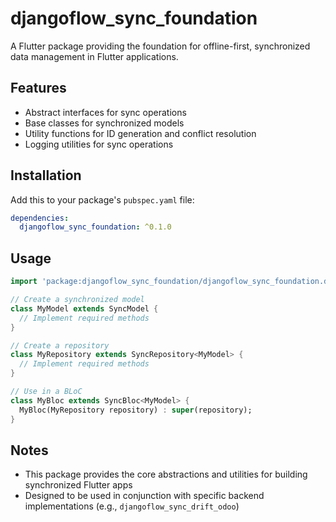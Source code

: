 # djangoflow_sync_foundation

A Flutter package providing the foundation for offline-first, synchronized data management in Flutter applications.

## Features

- Abstract interfaces for sync operations
- Base classes for synchronized models
- Utility functions for ID generation and conflict resolution
- Logging utilities for sync operations

## Installation

Add this to your package's `pubspec.yaml` file:

```yaml
dependencies:
  djangoflow_sync_foundation: ^0.1.0
```

## Usage

```dart
import 'package:djangoflow_sync_foundation/djangoflow_sync_foundation.dart';

// Create a synchronized model
class MyModel extends SyncModel {
  // Implement required methods
}

// Create a repository
class MyRepository extends SyncRepository<MyModel> {
  // Implement required methods
}

// Use in a BLoC
class MyBloc extends SyncBloc<MyModel> {
  MyBloc(MyRepository repository) : super(repository);
}
```

## Notes

- This package provides the core abstractions and utilities for building synchronized Flutter apps
- Designed to be used in conjunction with specific backend implementations (e.g., `djangoflow_sync_drift_odoo`)
